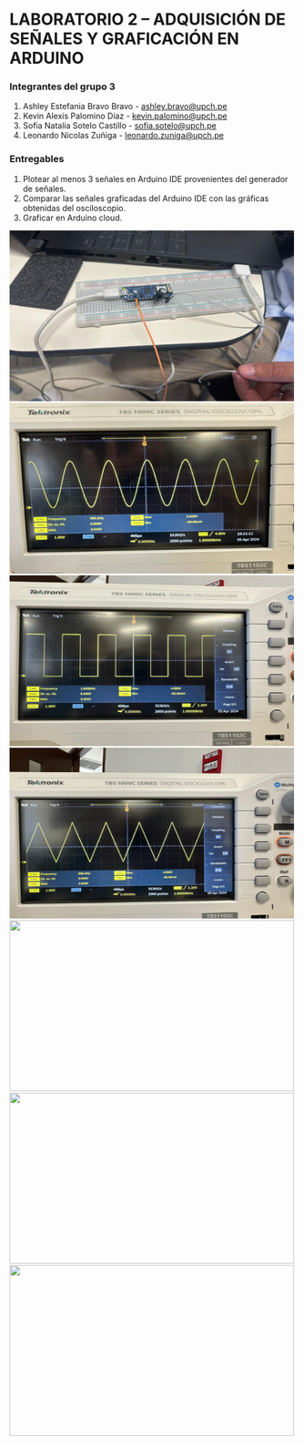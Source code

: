 # LABORATORIO 2 – ADQUISICIÓN DE SEÑALES Y GRAFICACIÓN EN ARDUINO

### Integrantes del grupo 3

1. Ashley Estefania Bravo Bravo - ashley.bravo@upch.pe
2. Kevin Alexis Palomino Díaz - kevin.palomino@upch.pe
3. Sofia Natalia Sotelo Castillo - sofia.sotelo@upch.pe
4. Leonardo Nicolas Zuñiga - leonardo.zuniga@upch.pe

### Entregables

1. Plotear al menos 3 señales en Arduino IDE provenientes del generador de señales.
2. Comparar las señales graficadas del Arduino IDE con las gráficas obtenidas del osciloscopio.
3. Graficar en Arduino cloud.

<img src="Imagenes/Circuito Arduino Nano 33 IoT.jpeg" width="500" height="300"/>

<img src="Imagenes/Sinusoidal Osciloscopio.jpeg" width="500" height="300"/>

<img src="Imagenes/Cuadrada Osciloscopio.jpeg" width="500" height="300"/>

<img src="Imagenes/Triangular Osciloscopios.jpeg" width="500" height="300"/>

<img src="Imagenes/Señal Sinusoidal.jpeg" width="500" height="300"/>

<img src="Imagenes/Señal Cuadrada.jpeg" width="500" height="300"/>

<img src="Imagenes/Señal Triangular.jpeg" width="500" height="300"/>
